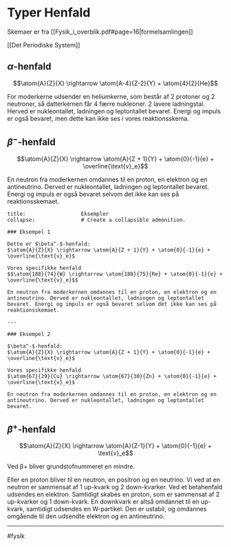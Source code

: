 # Typer Henfald
Skemaer er fra [[Fysik_i_overblik.pdf#page=16|formelsamlingen]]

[[Det Periodiske System]]

## $\alpha$-henfald

$$\atom{A}{Z}{X} \rightarrow \atom{A-4}{Z-2}{Y} + \atom{4}{2}{He}$$

For moderkerne udsender en heliumkerne, som består af 2 protoner og 2 neutroner, så datterkernen får 4 færre nukleoner. 2 lavere ladningstal. Herved er nukleontallet, ladningen og leptontallet bevaret. Energi og impuls er også bevaret, men dette kan ikke ses i vores reaktionsskema.

## $\beta^-$-henfald

$$\atom{A}{Z}{X} \rightarrow \atom{A}{Z + 1}{Y} + \atom{0}{-1}{e} + \overline{\text{v}_e}$$

En neutron fra moderkernen omdannes til en proton, en elektron og en antineutrino. Derved er nukleontallet, ladningen og leptontallet bevaret. Energi og impuls er også bevaret selvom det ikke kan ses på reaktionsskemaet.

```ad-example # Admonition type. See below for a list of available types.
title:                  Eksempler
collapse:               # Create a collapsible admonition.

### Eksempel 1

Dette er $\beta^-$-henfald:
$\atom{A}{Z}{X} \rightarrow \atom{A}{Z + 1}{Y} + \atom{0}{-1}{e} + \overline{\text{v}_e}$

Vores specifikke henfald
$$\atom{188}{74}{W} \rightarrow \atom{188}{75}{Re} + \atom{0}{-1}{e} + \overline{\text{v}_e}$$

En neutron fra moderkernen omdannes til en proton, en elektron og en antineutrino. Derved er nukleontallet, ladningen og leptontallet bevaret. Energi og impuls er også bevaret selvom det ikke kan ses på reaktionsskemaet.

---

### Eksempel 2

$\beta^-$-henfald:
$\atom{A}{Z}{X} \rightarrow \atom{A}{Z + 1}{Y} + \atom{0}{-1}{e} + \overline{\text{v}_e}$

Vores specifikke henfald
$\atom{67}{29}{Cu} \rightarrow \atom{67}{30}{Zn} + \atom{0}{-1}{e} + \overline{\text{v}_e}$

En neutron fra moderkernen omdannes til en proton, en elektron og en antineutrino. Derved er nukleontallet, ladningen og leptontallet bevaret.
```

## $\beta^+$-henfald

$$\atom{A}{Z}{X} \rightarrow \atom{A}{Z-1}{Y} + \atom{0}{-1}{e} + \text{v}_e$$

Ved β+ bliver grundstofnummeret en mindre. 

Eller en proton bliver til en neutron, en positron og en neutrino.
Vi ved at en neutron er sammensat af 1 up-kvark og 2 down-kvarker. Ved et betahenfald udsendes en elektron.
Samtidigt skabes en proton, som er sammensat af 2 up-kvarker og 1 down-kvark. En downkvark er altså omdannet til en up-kvark, samtidigt udsendes en W-partikel. Den er ustabil, og omdannes omgående til den udsendte elektron og en antineutrino. 




---

#fysik 

